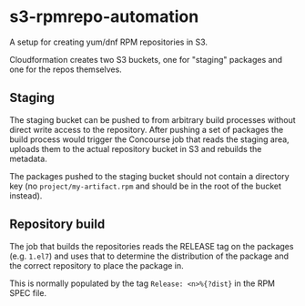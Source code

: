 # s3-rpmrepo-automation

A setup for creating yum/dnf RPM repositories in S3.

Cloudformation creates two S3 buckets, one for "staging" packages and one for the repos themselves.

## Staging

The staging bucket can be pushed to from arbitrary build processes without direct write access to the repository. After pushing a set of packages the build process would trigger the Concourse job that reads the staging area, uploads them to the actual repository bucket in S3 and rebuilds the metadata.

The packages pushed to the staging bucket should not contain a directory key (no `project/my-artifact.rpm` and should be in the root of the bucket instead).

## Repository build

The job that builds the repositories reads the RELEASE tag on the packages (e.g. `1.el7`) and uses that to determine the distribution of the package and the correct repository to place the package in.

This is normally populated by the tag `Release: <n>%{?dist}` in the RPM SPEC file.
